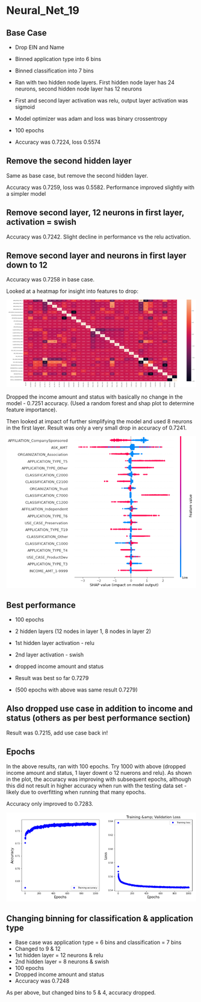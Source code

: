 # Neural_Net_19

## Base Case
- Drop EIN and Name
- Binned application type into 6 bins 
- Binned classification into 7 bins 
- Ran with two hidden node layers.  First hidden node layer has 24 neurons, second hidden node layer has 12 neurons
- First and second layer activation was relu, output layer activation was sigmoid
- Model optimizer was adam and loss was binary crossentropy
- 100 epochs

- Accuracy was 0.7224, loss 0.5574

## Remove the second hidden layer

Same as base case, but remove the second hidden layer.

Accuracy was 0.7259, loss was 0.5582.  Performance improved slightly with a simpler model 

## Remove second layer, 12 neurons in first layer, activation = swish

Accuracy was 0.7242.  Slight decline in performance vs the relu activation. 

## Remove second layer and neurons in first layer down to 12

Accuracy was 0.7258 in base case.

Looked at a heatmap for insight into features to drop:

![heat](https://github.com/JaniceBgithub/Neural_Net_19/blob/main/Resources/19-3-HEAT.png)

Dropped the income amount and status with basically no change in the model - 0.7251 accuracy. (Used a random forest and shap plot to determine feature importance).

Then looked at impact of further simplifying the model and used 8 neurons in the first layer.  Result was only a very small drop in accuracy of 0.7241.

![shap plot](https://github.com/JaniceBgithub/Neural_Net_19/blob/main/Resources/19.1-shap.png)

## Best performance

- 100 epochs
- 2 hidden layers (12 nodes in layer 1, 8 nodes in layer 2)
- 1st hidden layer activation - relu
- 2nd layer activation - swish
- dropped income amount and status

- Result was best so far 0.7279

- (500 epochs with above was same result 0.7279)

## Also dropped use case in addition to income and status (others as per best performance section)

 Result was 0.7215, add use case back in!

## Epochs

In the above results, ran with 100 epochs.  Try 1000 with above (dropped income amount and status, 1 layer downt o 12 nuerons and relu).  As shown in the plot, the accuracy was improving with subsequent epochs, although this did not result in higher accuracy when run with the testing data set - likely due to overfitting when running that many epochs.

Accuracy only improved to 0.7283.

![epochs](https://github.com/JaniceBgithub/Neural_Net_19/blob/main/Resources/19.2-epochs.png)

## Changing binning for classification & application type

- Base case was application type = 6 bins and classification = 7 bins
- Changed to 9 & 12
- 1st hidden layer = 12 neurons & relu
- 2nd hidden layer = 8 neurons & swish
- 100 epochs
- Dropped income amount and status
- Accuracy was 0.7248


As per above, but changed bins to 5 & 4, accuracy dropped.











